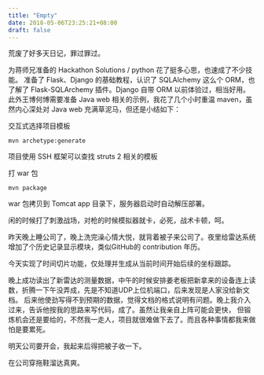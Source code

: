 ```yaml
---
title: "Empty"
date: 2018-05-06T23:25:21+08:00
draft: false
---
```


荒废了好多天日记，罪过罪过。

为蒋师兄准备的 Hackathon Solutions / python  花了挺多心思，也速成了不少技能。 准备了 Flask、Django 的基础教程，认识了 SQLAlchemy 这么个
ORM，也了解了 Flask-SQLArchemy 插件。Django 自带 ORM 以前体验过，相当好用。此外王博何博需要准备 Java web 相关的示例，我花了几个小时重温
maven，虽然内心深处对 Java web 充满草泥马，但还是小结如下：

交互式选择项目模板
```
mvn archetype:generate
```
项目使用 SSH 框架可以查找 struts 2 相关的模板

打 war 包
```
mvn package 
```
war 包拷贝到 Tomcat app 目录下，服务器启动时自动解压部署。


闲的时候打了刺激战场，对枪的时候模拟器就卡，必死，战术卡顿，呵。

昨天晚上睡公司了，晚上洗完澡心情大悦，就背着被子来公司了。夜里给雷达系统增加了个历史记录显示模块，类似GitHub的 contribution 年历。

今天实现了时间切片功能，仅处理并生成从当前时间开始后续的坐标跟踪。

晚上成功读出了新雷达的测量数据，中午的时候安排姜老板把新拿来的设备连上读数，折腾一下午没弄成，先是不知道UDP上位机端口，后来发现是人家没给新文档。
后来他使劲写得不到预期的数据，觉得文档的格式说明有问题。晚上我介入过来，告诉他按我的思路来写代码，成了。虽然让我亲自上阵可能会更快，
但锻炼机会还是要给的，不然我一走人，项目就很难做下去了。而且各种事情都我来做怕是要累死。

明天公司要开会，我起来后得把被子收一下。

在公司穿拖鞋溜达真爽。
